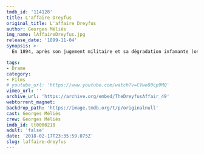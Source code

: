 ```yaml
---
tmdb_id: '114128'
title: L'affaire Dreyfus
original_title: L'affaire Dreyfus
author: Georges Méliès
img_name: lAffaireDreyfus.jpg
release_date: '1899-11-04'
synopsis: >-
  En 1894, après son jugement militaire et sa dégradation infamante (on lui arrache ses épaulettes et l'on brise son sabre d'officier), transféré au bagne de l'île du Diable (Guyane) pour haute trahison (il aurait livré à l'ennemi prussien des documents classés secret défense), le capitaine Alfred Dreyfus est attaché à son lit chaque nuit. Le suicide du colonel Henry et sa lettre de confession permettent son retour en France et la perspective d'un nouveau procès. À Rennes, l'accusé prépare sa défense avec l'avocat Fernand Labori qui réchappe de peu à un attentat. Le film se termine sur le nouveau procès, tenu en 1899, où Dreyfus est reconnu coupable de trahison mais « avec circonstances atténuantes ». -Wikipédia

tags: 
- Drame
category:
- Films
# youtube_url: 'https://www.youtube.com/watch?v=CVwe80cp9MQ'
vimeo_url: ''
archive_url: 'https://archive.org/embed/TheDreyfusAffair_49'
webtorrent_magnet:
backdrop_path: 'https://image.tmdb.org/t/p/originalnull'
cast: Georges Méliès
crew: Georges Méliès
imdb_id: tt0000218
adult: 'false'
date: '2018-02-17T23:35:59.075Z'
slug: laffaire-dreyfus
---
```

